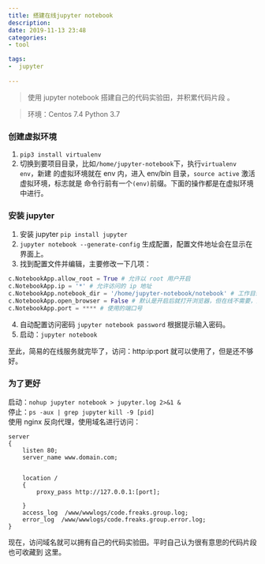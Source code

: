 ```yaml
---
title: 搭建在线jupyter notebook
description:  
date: 2019-11-13 23:48  
categories:
- tool   

tags:  
-  jupyter
 
---
```

> 使用 jupyter notebook 搭建自己的代码实验田，并积累代码片段 。   

> 环境：Centos 7.4  Python 3.7   

### 创建虚拟环境   
1. `pip3 install virtualenv`  
2. 切换到要项目目录，比如`/home/jupyter-notebook`下，执行`virtualenv env`，新建
的虚拟环境就在 env 内，进入 env/bin 目录，`source active` 激活虚拟环境，标志就是
命令行前有一个`(env)`前缀。下面的操作都是在虚拟环境中进行。

### 安装 jupyter
1. 安装 jupyter `pip install jupyter`
2. `jupyter notebook --generate-config` 生成配置，配置文件地址会在显示在界面上。  
3. 找到配置文件并编辑，主要修改一下几项：
```python
c.NotebookApp.allow_root = True # 允许以 root 用户开启
c.NotebookApp.ip = '*' # 允许访问的 ip 地址
c.NotebookApp.notebook_dir = '/home/jupyter-notebook/notebook' # 工作目录
c.NotebookApp.open_browser = False # 默认是开启后就打开浏览器，但在线不需要，因此False
c.NotebookApp.port = **** # 使用的端口号
```
4. 自动配置访问密码 `jupyter notebook password` 根据提示输入密码。
5. 启动：`jupyter notebook`   

至此，简易的在线服务就完毕了，访问：http:ip:port 就可以使用了，但是还不够好。  

### 为了更好
启动：`nohup jupyter notebook > jupyter.log 2>&1 &`   
停止：`ps -aux | grep jupyter` `kill -9 [pid]`   
使用 nginx 反向代理，使用域名进行访问：
```
server
{
    listen 80;
    server_name www.domain.com;
    
    
    location /
    {
    	proxy_pass http://127.0.0.1:[port];

    }
    access_log  /www/wwwlogs/code.freaks.group.log;
    error_log  /www/wwwlogs/code.freaks.group.error.log;
}
```

现在，访问域名就可以拥有自己的代码实验田。平时自己认为很有意思的代码片段也可收藏到
这里。